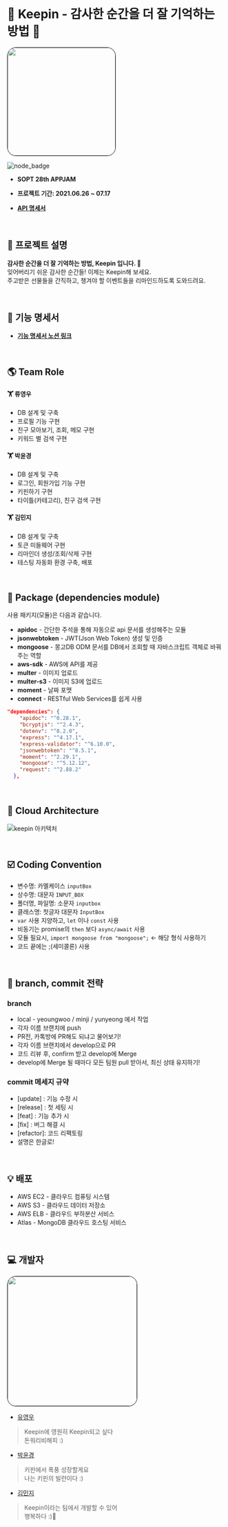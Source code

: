 

# 🎁 Keepin - 감사한 순간을 더 잘 기억하는 방법 🎁

<img style="border: 1px solid black !important; border-radius:20px;" src="https://user-images.githubusercontent.com/37949197/124622652-46e8ad00-deb6-11eb-8cca-f9367559c2b6.png" width="250px" />


![node_badge](https://img.shields.io/badge/node-%3E%3D%2012.13.0-green)
<br>


* <b> SOPT 28th APPJAM
    
* 프로젝트 기간: 2021.06.26 ~ 07.17

* [API 명세서](keepin-alb-1248062252.ap-northeast-2.elb.amazonaws.com/apidoc)</b>

<br>


## :information_desk_person: 프로젝트 설명

<b>감사한 순간을 더 잘 기억하는 방법, Keepin 입니다. 🎁</b> 
<br />
잊어버리기 쉬운 감사한 순간들! 이제는 Keepin해 보세요. <br>
주고받은 선물들을 간직하고, 챙겨야 할 이벤트들을 리마인드하도록 도와드려요.


<br>

## :bookmark_tabs: 기능 명세서

* <b>[기능 명세서 노션 링크](https://www.notion.so/3a87d177950c4cd9a499a06e266ac535) </b>

<br>

## :earth_americas: Team Role 


#### 🏋 류영우

- DB 설계 및 구축
- 프로필 기능 구현
- 친구 모아보기, 조회, 메모 구현
- 키워드 별 검색 구현

#### 🏋 박윤경

- DB 설계 및 구축
- 로그인, 회원가입 기능 구현
- 키핀하기 구현
- 타이틀(카테고리), 친구 검색 구현

#### 🏋 김민지

- DB 설계 및 구축
- 토큰 미들웨어 구현
- 리마인더 생성/조회/삭제 구현
- 테스팅 자동화 환경 구축, 배포


<br>

## :blue_book: Package (dependencies module)
사용 패키지(모듈)은 다음과 같습니다.

- **apidoc** - 간단한 주석을 통해 자동으로 api 문서를 생성해주는 모듈
- **jsonwebtoken** - JWT(Json Web Token) 생성 및 인증
- **mongoose** - 몽고DB ODM 문서를 DB에서 조회할 때 자바스크립트 객체로 바꿔주는 역할
- **aws-sdk** - AWS에 API를 제공
- **multer** - 이미지 업로드
- **multer-s3** - 이미지 S3에 업로드
- **moment** - 날짜 포맷
- **connect** - RESTful Web Services를 쉽게 사용

```json
"dependencies": {
    "apidoc": "^0.28.1",
    "bcryptjs": "^2.4.3",
    "dotenv": "^8.2.0",
    "express": "^4.17.1",
    "express-validator": "^6.10.0",
    "jsonwebtoken": "^8.5.1",
    "moment": "^2.29.1",
    "mongoose": "^5.12.12",
    "request": "^2.88.2"
  },
  ```

<br>

## :green_book: Cloud Architecture
![keepin 아키텍처](https://user-images.githubusercontent.com/37949197/124752892-6093fe00-df63-11eb-9572-544fb01e8730.jpg)

<br>


## ☑️ Coding Convention
- 변수명: 카멜케이스 `inputBox`
- 상수명: 대문자 `INPUT_BOX`
- 폴더명, 파일명: 소문자 `inputbox`
- 클래스명: 첫글자 대문자 `InputBox`
- `var` 사용 지양하고, `let` 이나 `const` 사용
- 비동기는 promise의 `then` 보다 `async/await` 사용
- 모듈 필요시, `import mongoose from "mongoose";` ← 해당 형식 사용하기
- 코드 끝에는 ;(세미콜론) 사용

<br>

## 🦖 branch, commit 전략

### branch
- local - yeoungwoo / minji / yunyeong 에서 작업
- 각자 이름 브랜치에 push
- PR전, 카톡방에 PR해도 되냐고 물어보기!
- 각자 이름 브랜치에서 develop으로 PR
- 코드 리뷰 후, confirm 받고 develop에 Merge
- develop에 Merge 될 때마다 모든 팀원 pull 받아서, 최신 상태 유지하기!

### commit 메세지 규약
- [update] : 기능 수정 시
- [release] : 첫 세팅 시
- [feat] : 기능 추가 시
- [fix] : 버그 해결 시
- [refactor]: 코드 리팩토링
- 설명은 한글로!

<br>

## :bulb: 배포
* AWS EC2 - 클라우드 컴퓨팅 시스템
* AWS S3 - 클라우드 데이터 저장소
* AWS ELB - 클라우드 부하분산 서비스
* Atlas - MongoDB 클라우드 호스팅 서비스

<br>

## :computer: 개발자
<img style="border: 1px solid black !important; border-radius:20px;" src="https://user-images.githubusercontent.com/37949197/124622445-1739a500-deb6-11eb-82ce-fa84c1359f04.png" width="300px" />

* [유영우](https://github.com/Yboyu0u)
> Keepin에 영원히 Keepin되고 싶다 <br />
> 돈워리비해피 :)

* [박윤경](https://github.com/expresshighway)
> 키핀에서 폭풍 성장할게요 <br />
> 나는 키핀의 빌런이다 :)

* [김민지](https://github.com/milkyKim)
> Keepin이라는 팀에서 개발할 수 있어 <br />
> 행복하다 :)🌈
